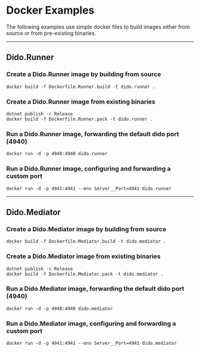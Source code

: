 # Docker Examples

The following examples use simple docker files to build images either from source or from pre-existing binaries. 

-----------------

## Dido.Runner

### Create a Dido.Runner image by building from source
` docker build -f Dockerfile.Runner.build -t dido.runner . `

### Create a Dido.Runner image from existing binaries
```
dotnet publish -c Release
docker build -f Dockerfile.Runner.pack -t dido.runner . 
```

### Run a Dido.Runner image, forwarding the default dido port (4940)
` docker run -d -p 4940:4940 dido.runner ` 

### Run a Dido.Runner image, configuring and forwarding a custom port
` docker run -d -p 4941:4941 --env Server__Port=4941 dido.runner ` 

-----------------

## Dido.Mediator

### Create a Dido.Mediator image by building from source
` docker build -f Dockerfile.Mediator.build -t dido.mediator . `

### Create a Dido.Mediator image from existing binaries
```
dotnet publish -c Release
docker build -f Dockerfile.Mediator.pack -t dido.mediator . 
```

### Run a Dido.Mediator image, forwarding the default dido port (4940)
` docker run -d -p 4940:4940 dido.mediator ` 

### Run a Dido.Mediator image, configuring and forwarding a custom port
` docker run -d -p 4941:4941 --env Server__Port=4941 dido.mediator ` 
